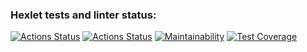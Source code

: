 ### Hexlet tests and linter status:
[![Actions Status](https://github.com/da-solovev/frontend-project-46/actions/workflows/hexlet-check.yml/badge.svg)](https://github.com/da-solovev/frontend-project-46/actions)
[![Actions Status](https://github.com/da-solovev/frontend-project-46/actions/workflows/run-check.yml/badge.svg)](https://github.com/da-solovev/frontend-project-46/actions)
[![Maintainability](https://api.codeclimate.com/v1/badges/9f3cba2f3bd3397bcbb2/maintainability)](https://codeclimate.com/github/da-solovev/frontend-project-46/maintainability)
[![Test Coverage](https://api.codeclimate.com/v1/badges/9f3cba2f3bd3397bcbb2/test_coverage)](https://codeclimate.com/github/da-solovev/frontend-project-46/test_coverage)